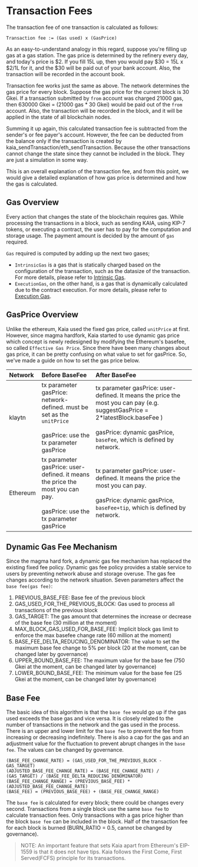 # Transaction Fees

The transaction fee of one transaction is calculated as follows:

```text
Transaction fee := (Gas used) x (GasPrice)
```

As an easy-to-understand analogy in this regard, suppose you're filling up gas at a gas station. The gas price is determined by the refinery every day, and today's price is $2. If you fill 15L up, then you would pay $30 = 15L x $2/1L for it, and the $30 will be paid out of your bank account. Also, the transaction will be recorded in the account book.

Transaction fee works just the same as above. The network determines the gas price for every block. Suppose the gas price for the current block is 30 Gkei. If a transaction submitted by `from` account was charged 21000 gas, then 630000 Gkei = (21000 gas \* 30 Gkei) would be paid out of the `from` account. Also, the transaction will be recorded in the block, and it will be applied in the state of all blockchain nodes.

Summing it up again, this calculated transaction fee is subtracted from the sender's or fee payer's account. However, the fee can be deducted from the balance only if the transaction is created by kaia_sendTransaction/eth_sendTransaction. Because the other transactions cannot change the state since they cannot be included in the block. They are just a simulation in some way.

This is an overall explanation of the transaction fee, and from this point, we would give a detailed explanation of how gas price is determined and how the gas is calculated.

## Gas Overview <a id="gas-overview"></a>

Every action that changes the state of the blockchain requires gas. While processing the transactions in a block, such as sending KAIA, using KIP-7 tokens, or executing a contract, the user has to pay for the computation and storage usage. The payment amount is decided by the amount of `gas` required.

`Gas` required is computed by adding up the next two gases;

- `IntrinsicGas` is a gas that is statically charged based on the configuration of the transaction, such as the datasize of the transaction. For more details, please refer to [Intrinsic Gas](intrinsic-gas.md).
- `ExecutionGas`, on the other hand, is a gas that is dynamically calculated due to the contract execution. For more details, please refer to [Execution Gas](execution-gas.md).

## GasPrice Overview <a id="gas-price-overview"></a>

Unlike the ethereum, Kaia used the fixed gas price, called `unitPrice` at first. However, since magma hardfork, Kaia started to use dynamic gas price which concept is newly redesigned by modifying the Ethereum's basefee, so called `Effective Gas Price`. Since there have been many changes about gas price, it can be pretty confusing on what value to set for gasPrice. So, we've made a guide on how to set the gas price below.

| Network  | Before BaseFee                                                                                                                                                                                    | After BaseFee                                                                                                                                                                                                                                                                                                                                     |
| :------- | :------------------------------------------------------------------------------------------------------------------------------------------------------------------------------------------------ | :------------------------------------------------------------------------------------------------------------------------------------------------------------------------------------------------------------------------------------------------------------------------------------------------------------------------------------------------ |
| klaytn   | tx parameter gasPrice: network-defined. must be set as the `unitPrice` <br/> <br/> gasPrice: use the tx parameter gasPrice                        | tx parameter gasPrice: user-defined. It means the price the most you can pay  (e.g. suggestGasPrice = 2\*latestBlock.baseFee ) <br/> <br/> gasPrice: dynamic gasPrice, `baseFee`, which is defined by network. |
| Ethereum | tx parameter gasPrice: user-defined. it means the price the most you can pay. <br/> <br/> gasPrice: use the tx parameter gasPrice | tx parameter gasPrice: user-defined. It means the price the most you can pay. <br/> <br/> gasPrice: dynamic gasPrice, `baseFee+tip`, which is defined by network.                                                                                                 |

## Dynamic Gas Fee Mechanism <a id="dynamic-gas-fee-mechanism"></a>

Since the magma hard fork, a dynamic gas fee mechanism has replaced the existing fixed fee policy. Dynamic gas fee policy provides a stable service to users by preventing network abuse and storage overuse. The gas fee changes according to the network situation. Seven parameters affect the `base fee(gas fee)`:

1. PREVIOUS_BASE_FEE: Base fee of the previous block
2. GAS_USED_FOR_THE_PREVIOUS_BLOCK: Gas used to process all transactions of the previous block
3. GAS_TARGET: The gas amount that determines the increase or decrease of the base fee (30 million at the moment)
4. MAX_BLOCK_GAS_USED_FOR_BASE_FEE: Implicit block gas limit to enforce the max basefee change rate (60 million at the moment)
5. BASE_FEE_DELTA_REDUCING_DENOMINATOR: The value to set the maximum base fee change to 5% per block (20 at the moment, can be changed later by governance)
6. UPPER_BOUND_BASE_FEE: The maximum value for the base fee (750 Gkei at the moment, can be changed later by governance)
7. LOWER_BOUND_BASE_FEE: The minimum value for the base fee (25 Gkei at the moment, can be changed later by governance)

## Base Fee <a id="base-fee"></a>

The basic idea of this algorithm is that the `base fee` would go up if the gas used exceeds the base gas and vice versa. It is closely related to the number of transactions in the network and the gas used in the process. There is an upper and lower limit for the `base fee` to prevent the fee from increasing or decreasing indefinitely. There is also a cap for the gas and an adjustment value for the fluctuation to prevent abrupt changes in the `base fee`. The values can be changed by governance.

```text
(BASE_FEE_CHANGE_RATE) = (GAS_USED_FOR_THE_PREVIOUS_BLOCK - GAS_TARGET)
(ADJUSTED_BASE_FEE_CHANGE_RATE) = (BASE_FEE_CHANGE_RATE) / (GAS_TARGET) / (BASE_FEE_DELTA_REDUCING_DENOMINATOR)
(BASE_FEE_CHANGE_RANGE) = (PREVIOUS_BASE_FEE) * (ADJUSTED_BASE_FEE_CHANGE_RATE)
(BASE_FEE) = (PREVIOUS_BASE_FEE) + (BASE_FEE_CHANGE_RANGE) 
```

The `base fee` is calculated for every block; there could be changes every second. Transactions from a single block use the same `base fee` to calculate transaction fees. Only transactions with a gas price higher than the block `base fee` can be included in the block. Half of the transaction fee for each block is burned (BURN_RATIO = 0.5, cannot be changed by governance).

> NOTE: An important feature that sets Kaia apart from Ethereum's EIP-1559 is that it does not have tips. Kaia follows the First Come, First Served(FCFS) principle for its transactions.

